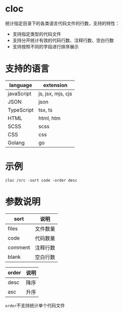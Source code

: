 # cloc
统计指定目录下的各类语言代码文件的行数，支持的特性：
- 支持指定类型的代码文件
- 支持分开统计有效的代码行数、注释行数、空白行数
- 支持按照不同的字段进行排序展示

# 支持的语言

| language | extension |
| --- | --- |
| javaScript | js, jsx, mjs, cjs |
| JSON | json |
| TypeScript | tsx, ts |
| HTML | html, htm |
| SCSS | scss |
| CSS | css |
| Golang | go |

# 示例

```shell
cloc /src -sort code -order desc
```

# 参数说明

| sort | 说明 |
| ----- | ----- |
| files | 文件数量 |
| code | 代码数量 |
| comment | 注释行数 |
| blank | 空白行数 |



| order | 说明 |
| ----- | ----- |
| desc | 降序 |
| asc | 升序 |

`order`不支持统计单个代码文件

